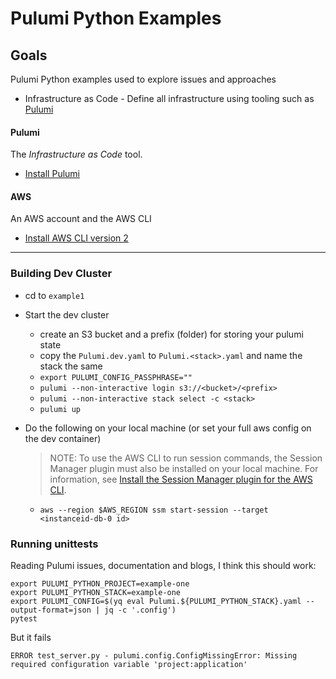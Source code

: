 # Pulumi Python Examples

## Goals

Pulumi Python examples used to explore issues and approaches

- Infrastructure as Code - Define all infrastructure using tooling such as [Pulumi](https://www.pulumi.com)

#### Pulumi

The *Infrastructure as Code* tool.

- [Install Pulumi](https://www.pulumi.com/docs/get-started/install/)
#### AWS

An AWS account and the AWS CLI 

- [Install AWS CLI version 2](https://docs.aws.amazon.com/cli/latest/userguide/install-cliv2-mac.html)

---
### Building Dev Cluster

- cd to `example1`
- Start the dev cluster
  - create an S3 bucket and a prefix (folder) for storing your pulumi state 
  - copy the `Pulumi.dev.yaml` to `Pulumi.<stack>.yaml` and name the stack the same
  - `export PULUMI_CONFIG_PASSPHRASE=""`
  - `pulumi --non-interactive login s3://<bucket>/<prefix>`
  - `pulumi --non-interactive stack select -c <stack>`
  - `pulumi up`

- Do the following on your local machine (or set your full aws config on the dev container)
  > NOTE: To use the AWS CLI to run session commands, the Session Manager plugin must also be installed on your local machine. For information, see [Install the Session Manager plugin for the AWS CLI](https://docs.aws.amazon.com/systems-manager/latest/userguide/session-manager-working-with-install-plugin.html).
  - `aws --region $AWS_REGION ssm start-session --target <instanceid-db-0 id>`

### Running unittests

Reading Pulumi issues, documentation and blogs, I think this should work:

    export PULUMI_PYTHON_PROJECT=example-one
    export PULUMI_PYTHON_STACK=example-one
    export PULUMI_CONFIG=$(yq eval Pulumi.${PULUMI_PYTHON_STACK}.yaml --output-format=json | jq -c '.config')
    pytest

But it fails

    ERROR test_server.py - pulumi.config.ConfigMissingError: Missing required configuration variable 'project:application'